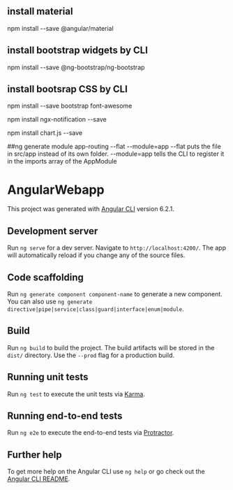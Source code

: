 ## install material
npm install --save @angular/material


## install bootstrap widgets by CLI
npm install --save @ng-bootstrap/ng-bootstrap

## install bootsrap CSS by CLI
npm install --save bootstrap font-awesome

npm install ngx-notification --save

npm install chart.js --save


##ng generate module app-routing --flat --module=app
--flat puts the file in src/app instead of its own folder.
--module=app tells the CLI to register it in the imports array of the AppModule

# AngularWebapp

This project was generated with [Angular CLI](https://github.com/angular/angular-cli) version 6.2.1.

## Development server

Run `ng serve` for a dev server. Navigate to `http://localhost:4200/`. The app will automatically reload if you change any of the source files.

## Code scaffolding

Run `ng generate component component-name` to generate a new component. You can also use `ng generate directive|pipe|service|class|guard|interface|enum|module`.

## Build

Run `ng build` to build the project. The build artifacts will be stored in the `dist/` directory. Use the `--prod` flag for a production build.

## Running unit tests

Run `ng test` to execute the unit tests via [Karma](https://karma-runner.github.io).

## Running end-to-end tests

Run `ng e2e` to execute the end-to-end tests via [Protractor](http://www.protractortest.org/).

## Further help

To get more help on the Angular CLI use `ng help` or go check out the [Angular CLI README](https://github.com/angular/angular-cli/blob/master/README.md).
